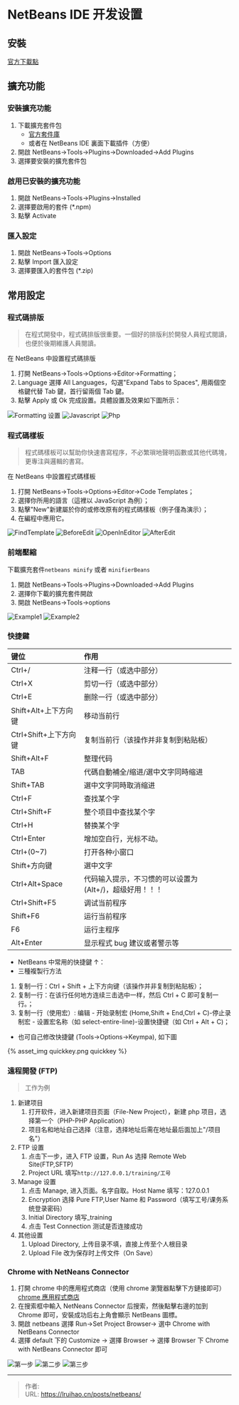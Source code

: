 # NetBeans IDE 开发设置


## 安裝

[官方下載點](https://netbeans.org/)

## 擴充功能

### 安裝擴充功能

1. 下載擴充套件包
   - [官方套件庫](http://plugins.netbeans.org/PluginPortal/)
   - 或者在 NetBeans IDE 裏面下載插件（方便）
2. 開啟 NetBeans→Tools→Plugins→Downloaded→Add Plugins
3. 選擇要安裝的擴充套件包

### 啟用已安裝的擴充功能

1. 開啟 NetBeans→Tools→Plugins→Installed
2. 選擇要啟用的套件 (\*.npm)
3. 點擊 Activate

### 匯入設定

1. 開啟 NetBeans→Tools→Options
2. 點擊 Import 匯入設定
3. 選擇要匯入的套件包 (\*.zip)

## 常用設定

### 程式碼排版

> 在程式開發中，程式碼排版很重要。一個好的排版利於開發人員程式閱讀，也便於後期維護人員閱讀。

在 NetBeans 中設置程式碼排版

1. 打開 NetBeans->Tools->Options->Editor->Formatting；
2. Language 選擇 All Languages，勾選"Expand Tabs to Spaces", 用兩個空格鍵代替 Tab 鍵，首行留兩個 Tab 鍵。
3. 點擊 Apply 或 Ok 完成設置。具體設置及效果如下圖所示：

![Formatting 设置](images/Formatting.png)
![Javascript](images/Javascript.png)
![Php](images/Php.png)

### 程式碼樣板

> 程式碼樣板可以幫助你快速書寫程序，不必繁瑣地聲明函數或其他代碼塊，更專注與邏輯的書寫。

在 NetBeans 中設置程式碼樣板

1. 打開 NetBeans→Tools→Options→Editor→Code Templates；
2. 選擇你所用的語言（這裡以 JavaScript 為例）；
3. 點擊"New"新建屬於你的或修改原有的程式碼樣板（例子僅為演示）；
4. 在編程中應用它。

![FindTemplate](images/FindTemplate.png)
![BeforeEdit](images/BeforeEdit.png)
![OpenInEditor](images/OpenInEditor.png)
![AfterEdit](images/AfterEdit.png)

### 前端壓縮

下載擴充套件`netbeans minify` 或者 `minifierBeans`

1. 開啟 NetBeans→Tools→Plugins→Downloaded→Add Plugins
2. 選擇你下載的擴充套件開啟
3. 開啟 NetBeans→Tools→options

![Example1](images/Example1.png)
![Example2](images/Example2.png)

### 快捷鍵

| 键位                  | 作用                                                     |
| :-------------------- | :------------------------------------------------------- |
| Ctrl+/                | 注释一行（或选中部分）                                   |
| Ctrl+X                | 剪切一行（或选中部分）                                   |
| Ctrl+E                | 删除一行（或选中部分）                                   |
| Shift+Alt+上下方向键  | 移动当前行                                               |
| Ctrl+Shift+上下方向键 | 复制当前行（该操作并非复制到粘贴板）                     |
| Shift+Alt+F           | 整理代码                                                 |
| TAB                   | 代碼自動補全/缩进/選中文字同時缩进                       |
| Shift+TAB             | 選中文字同時取消缩进                                     |
| Ctrl+F                | 查找某个字                                               |
| Ctrl+Shift+F          | 整个项目中查找某个字                                     |
| Ctrl+H                | 替换某个字                                               |
| Ctrl+Enter            | 增加空白行，光标不动。                                   |
| Ctrl+(0~7)            | 打开各种小窗口                                           |
| Shift+方向键          | 選中文字                                                 |
| Ctrl+Alt+Space        | 代码输入提示，不习惯的可以设置为 (Alt+/)，超级好用！！！ |
| Ctrl+Shift+F5         | 调试当前程序                                             |
| Shift+F6              | 运行当前程序                                             |
| F6                    | 运行主程序                                               |
| Alt+Enter             | 显示程式 bug 建议或者警示等                              |

- NetBeans 中常用的快捷鍵 ↑：
- 三種複製行方法

1. 复制一行：Ctrl + Shift + 上下方向键（该操作并非复制到粘贴板）；
2. 复制一行：在该行任何地方连续三击选中一样，然后 Ctrl + C 即可复制一行。；
3. 复制一行（使用宏）: 编辑 - 开始录制宏 (Home,Shift + End,Ctrl + C)-停止录制宏 - 设置宏名称（如 select-entire-line)-设置快捷键（如 Ctrl + Alt + C)；

- 也可自己修改快捷鍵 (Tools→Options→Keympa), 如下圖

{% asset_img quickkey.png quickkey %}

### 遠程開發 (FTP)

> 工作为例

1. 新建项目
   1. 打开软件，进入新建项目页面（File-New Project），新建 php 项目，选择第一个（PHP-PHP Application）
   2. 项目名和地址自己选择（注意，选择地址后需在地址最后面加上"/项目名"）
2. FTP 设置
   1. 点击下一步，进入 FTP 设置，Run As 选择 Remote Web Site(FTP,SFTP)
   2. Project URL 填写`http://127.0.0.1/training/工号`
3. Manage 设置
   1. 点击 Manage, 进入页面。名字自取。Host Name 填写：127.0.0.1
   2. Encryption 选择 Pure FTP,User Name 和 Password（填写工号/课务系统登录密码）
   3. Initial Directory 填写\_training
   4. 点击 Test Connection 测试是否连接成功
4. 其他设置
   1. Upload Directory, 上传目录不填，直接上传至个人根目录
   2. Upload File 改为保存时上传文件（On Save）

### Chrome with NetNeans Connector

1. 打開 chrome 中的應用程式商店（使用 chrome 瀏覽器點擊下方鏈接即可）  
   [chrome 應用程式商店](https://chrome.google.com/webstore/category/themes?hl=en-US/)
2. 在搜索框中輸入 NetNeans Connector 后搜索，然後點擊右邊的加到 Chrome 即可，安裝成功后右上角會顯示 NetBeans 圖標。
3. 開啟 netbeans 選擇 Run→Set Project Browser→ 選中 Chrome with NetBeans Connector
4. 選擇 default 下的 Customize → 選擇 Browser → 選擇 Browser 下 Chrome with NetBeans Connector 即可

![第一步](images/01.png)
![第二步](images/02.png)
![第三步](images/03.png)


---

> 作者:   
> URL: https://lruihao.cn/posts/netbeans/  

